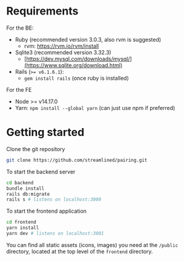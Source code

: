# Requirements
For the BE:
- Ruby (recommended version 3.0.3, also rvm is suggested)
  - rvm: https://rvm.io/rvm/install
- Sqlite3 (recommended version 3.32.3)
  - [https://dev.mysql.com/downloads/mysql/](https://www.sqlite.org/download.html)
- Rails (`>= v6.1.6.1`): 
  - `gem install rails` (once ruby is installed)

For the FE
- Node >= v14.17.0
- Yarn: `npm install --global yarn` (can just use npm if preferred)
# Getting started

Clone the git repository

```bash
git clone https://github.com/streamlined/pairing.git
```

To start the backend server

```bash
cd backend
bundle install
rails db:migrate
rails s # listens on localhost:3000
```

To start the frontend application

```bash
cd frontend
yarn install
yarn dev # listens on localhost:3001
```

You can find all static assets (icons, images) you need at the `/public` directory, located at the top level of the `frontend` directory.
